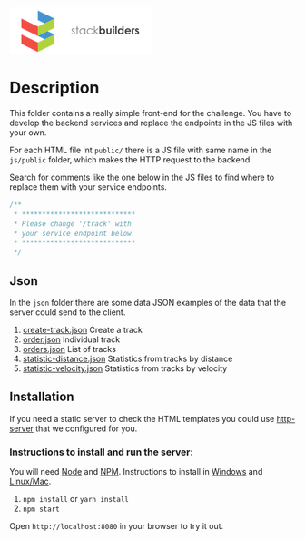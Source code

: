 ![Stack Builders](https://github.com/stackbuilders/nano-chat/raw/master/sb.png)

# Description

This folder contains a really simple front-end for the challenge. You have to
develop the backend services and replace the endpoints in the JS files with your own.

For each HTML file int `public/` there is a JS file with same name in the `js/public` folder,
which makes the HTTP request to the backend.

Search for comments like the one below in the JS files to find where to replace them with your service endpoints.

```javascript
/**
 * ****************************
 * Please change '/track' with
 * your service endpoint below
 * ****************************
 */
```

## Json

In the `json` folder there are some data JSON examples of the data that the server could send to the client.

  1. [create-track.json](public/json/create-order.json) Create a track
  2. [order.json](public/json/order.json) Individual track
  3. [orders.json](public/json/orders.json) List of tracks
  4. [statistic-distance.json](public/json/statistics.json) Statistics from tracks by distance
  5. [statistic-velocity.json](public/json/statistics.json) Statistics from tracks by velocity

## Installation

If you need a static server to check the HTML templates you could use
[http-server](https://github.com/indexzero/http-server) that we configured for you.

### Instructions to install and run the server:

You will need [Node](https://nodejs.org/en/) and [NPM](https://www.npmjs.com/).
Instructions to install in [Windows](https://treehouse.github.io/installation-guides/windows/node-windows.html)
and [Linux/Mac](https://nodesource.com/blog/installing-node-js-tutorial-using-nvm-on-mac-os-x-and-ubuntu/).

  1. `npm install` or `yarn install`
  2. `npm start`

Open `http://localhost:8080` in your browser to try it out.


